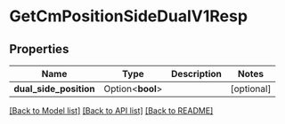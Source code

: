 # GetCmPositionSideDualV1Resp

## Properties

Name | Type | Description | Notes
------------ | ------------- | ------------- | -------------
**dual_side_position** | Option<**bool**> |  | [optional]

[[Back to Model list]](../README.md#documentation-for-models) [[Back to API list]](../README.md#documentation-for-api-endpoints) [[Back to README]](../README.md)


